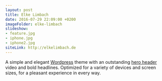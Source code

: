 ```yaml
---
layout: post
title: Elke Limbach
date: 2016-07-29 22:09:00 +0200
imageFolder: elke-limbach
slideshow:
- feature.jpg
- iphone.jpg
- iphone2.jpg
siteLink: http://elkelimbach.de
---
```

A simple and elegant [Wordpress][1] theme with an outstanding [hero header][2] video and bold headlines. Optimized for a variety of devices and screen sizes, for a pleasant experience in every way.

[1]:	https://wordpress.org
[2]:	http://designmodo.com/hero-headers/
